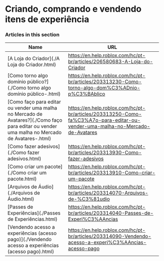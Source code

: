 # Criando, comprando e vendendo itens de experiência  
### Articles in this section
Name|URL
-|-
[A Loja do Criador](./A Loja do Criador.html) |https://en.help.roblox.com/hc/pt-br/articles/206580683-A-Loja-do-Criador
[Como torno algo domínio público?](./Como torno algo domínio público-.html) |https://en.help.roblox.com/hc/pt-br/articles/203313230-Como-torno-algo-dom%C3%ADnio-p%C3%BAblico
[Como faço para editar ou vender uma malha no Mercado de Avatares?](./Como faço para editar ou vender uma malha no Mercado de Avatares-.html) |https://en.help.roblox.com/hc/pt-br/articles/203313250-Como-fa%C3%A7o-para-editar-ou-vender-uma-malha-no-Mercado-de-Avatares
[Como fazer adesivos](./Como fazer adesivos.html) |https://en.help.roblox.com/hc/pt-br/articles/203313930-Como-fazer-adesivos
[Como criar um pacote](./Como criar um pacote.html) |https://en.help.roblox.com/hc/pt-br/articles/203313910-Como-criar-um-pacote
[Arquivos de Áudio](./Arquivos de Áudio.html) |https://en.help.roblox.com/hc/pt-br/articles/203314070-Arquivos-de-%C3%81udio
[Passes de Experiências](./Passes de Experiências.html) |https://en.help.roblox.com/hc/pt-br/articles/203314040-Passes-de-Experi%C3%AAncias
[Vendendo acesso a experiências (acesso pago)](./Vendendo acesso a experiências (acesso pago).html) |https://en.help.roblox.com/hc/pt-br/articles/203314090-Vendendo-acesso-a-experi%C3%AAncias-acesso-pago